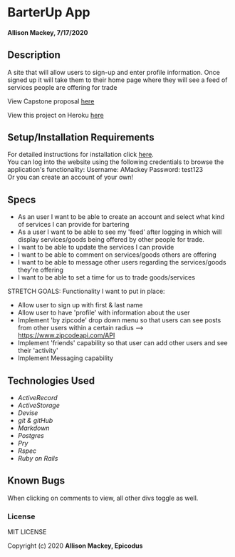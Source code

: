 # BarterUp App

#### Allison Mackey, 7/17/2020

## Description
A site that will allow users to sign-up and enter profile information. Once signed up it will take them to their home page where they will see a feed of services people are offering for trade

View Capstone proposal [here](PROPOSAL.md)

View this project on Heroku [here]()

## Setup/Installation Requirements
For detailed instructions for installation click [here](INSTALL.md).
<br>
You can log into the website using the following credentials to browse the application's functionality:
Username: AMackey
Password: test123
<br>
Or you can create an account of your own! 

## Specs 
* As an user I want to be able to create an account and select what kind of services I can provide for bartering
* As a user I want to be able to see my 'feed' after logging in which will display services/goods being offered by other people for trade.
* I want to be able to update the services I can provide 
* I want to be able to comment on services/goods others are offering 
* I want to be able to message other users regarding the services/goods they're offering
* I want to be able to set a time for us to trade goods/services

STRETCH GOALS: 
Functionality I want to put in place: 
- Allow user to sign up with first & last name
- Allow user to have 'profile' with information about the user
- Implement 'by zipcode' drop down menu so that users can see posts from other users within a certain radius --> https://www.zipcodeapi.com/API
- Implement 'friends' capability so that user can add other users and see their 'activity'
- Implement Messaging capability 

## Technologies Used
* _ActiveRecord_
* _ActiveStorage_
* _Devise_
* _git & gitHub_
* _Markdown_
* _Postgres_
* _Pry_
* _Rspec_
* _Ruby on Rails_

## Known Bugs

When clicking on comments to view, all other divs toggle as well. 

### License

MIT LICENSE

Copyright (c) 2020 **Allison Mackey, Epicodus**